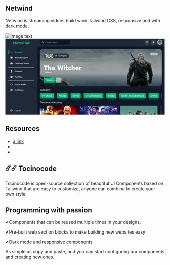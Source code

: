 Netwind   
---

Netwind is streaming videos build wind Tailwind CSS,
responsive and with dark mode.

![Image text](https://camo.githubusercontent.com/e0305193c369c90b729cfb53baf740d524fe6927dee67a6b9b71352b88777186/68747470733a2f2f696d672e736869656c64732e696f2f6769746875622f6c6963656e73652f6d6572616b6975692f636f75727365732d64617368626f6172642d74656d706c617465)
![Image text](/asset/img/previewweb.png)



## Resources

*   [a link](https://github.com/user/repo/blob/branch/other_file.md)
*
*

☄️☄️ Tocinocode
---

Tocinocode is open-source collection of beautiful UI Components based on Tailwind that are easy to customize,
anyone can combine to create your own style.


## Programming with passion

&#10004;Components that can be reused multiple times in your designs.

&#10004;Pre-built web section blocks to make building new websites easy

&#10004;Dark mode and responsive components

As simple as copy and paste, and you can start configuring our components and creating new ones.



